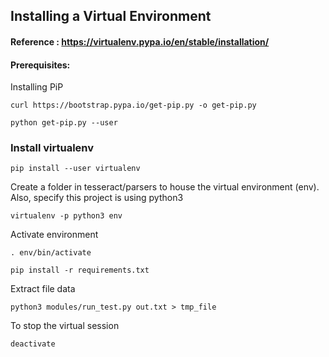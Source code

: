 ## Installing a Virtual Environment
#### Reference : https://virtualenv.pypa.io/en/stable/installation/

#### Prerequisites:

Installing PiP

`curl https://bootstrap.pypa.io/get-pip.py -o get-pip.py`

`python get-pip.py --user`

### Install virtualenv  

`pip install --user virtualenv`

Create a folder in tesseract/parsers to house the virtual environment (env). Also, specify this project is using python3  

`virtualenv -p python3 env`



Activate environment  

`. env/bin/activate` 

`pip install -r requirements.txt`

Extract file data  

`python3 modules/run_test.py out.txt > tmp_file`

To stop the virtual session  

`deactivate`
